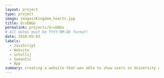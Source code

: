 ```yaml
---
layout: project
type: project
image: images/Kingdom_hearts.jpg
title: GrubNGo
permalink: projects/GrubNGo
# All dates must be YYYY-MM-DD format!
date: 2018-05-03
labels:
  - JavaScript
  - Website
  - intellij
  - Semantic
  - App
summary: creating a website that was able to show users in University of Hawaii at Manoa current food options.
---
```

